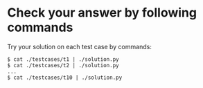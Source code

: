 # Check your answer by following commands

Try your solution on each test case by commands:

```
$ cat ./testcases/t1 | ./solution.py
$ cat ./testcases/t2 | ./solution.py
...
$ cat ./testcases/t10 | ./solution.py
```
